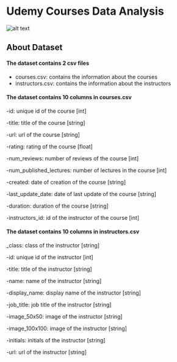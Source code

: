 # Udemy Courses Data Analysis 



![alt text](https://upload.wikimedia.org/wikipedia/commons/thumb/e/e3/Udemy_logo.svg/2560px-Udemy_logo.svg.png)
## About Dataset
#### The dataset contains 2 csv files

* courses.csv: contains the information about the courses
* instructors.csv: contains the information about the instructors

#### The dataset contains 10 columns in courses.csv

-id: unique id of the course [int]

-title: title of the course [string]

-url: url of the course [string]

-rating: rating of the course [float]

-num_reviews: number of reviews of the course [int]

-num_published_lectures: number of lectures in the course [int]

-created: date of creation of the course [string]

-last_update_date: date of last update of the course [string]

-duration: duration of the course [string]

-instructors_id: id of the instructor of the course [int]

#### The dataset contains 10 columns in instructors.csv

_class: class of the instructor [string]

-id: unique id of the instructor [int]

-title: title of the instructor [string]

-name: name of the instructor [string]

-display_name: display name of the instructor [string]

-job_title: job title of the instructor [string]

-image_50x50: image of the instructor [string]

-image_100x100: image of the instructor [string]

-initials: initials of the instructor [string]

-url: url of the instructor [string] 